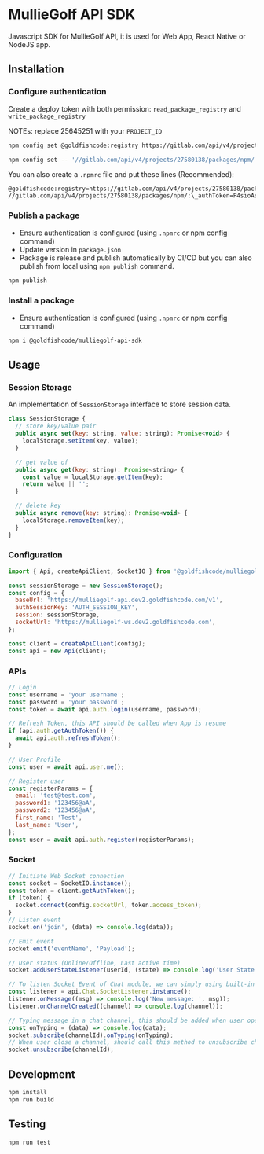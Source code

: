 # MullieGolf API SDK

Javascript SDK for MullieGolf API, it is used for Web App, React Native or NodeJS app.

## Installation

### Configure authentication

Create a deploy token with both permission: `read_package_registry` and `write_package_registry`

NOTEs: replace 25645251 with your `PROJECT_ID`

```bash
npm config set @goldfishcode:registry https://gitlab.com/api/v4/projects/27580138/packages/npm/

npm config set -- '//gitlab.com/api/v4/projects/27580138/packages/npm/:_authToken' "P4sioAskRjD3BYnJSRnB"

```

You can also create a `.npmrc` file and put these lines (Recommended):

```text
@goldfishcode:registry=https://gitlab.com/api/v4/projects/27580138/packages/npm/
//gitlab.com/api/v4/projects/27580138/packages/npm/:\_authToken=P4sioAskRjD3BYnJSRnB
```

### Publish a package

- Ensure authentication is configured (using `.npmrc` or npm config command)
- Update version in `package.json`
- Package is release and publish automatically by CI/CD but you can also publish from local using `npm publish` command.

```bash
npm publish
```

### Install a package

- Ensure authentication is configured (using `.npmrc` or npm config command)

```bash
npm i @goldfishcode/mulliegolf-api-sdk
```

## Usage

### Session Storage

An implementation of `SessionStorage` interface to store session data.

```javascript
class SessionStorage {
  // store key/value pair
  public async set(key: string, value: string): Promise<void> {
    localStorage.setItem(key, value);
  }

  // get value of
  public async get(key: string): Promise<string> {
    const value = localStorage.getItem(key);
    return value || '';
  }

  // delete key
  public async remove(key: string): Promise<void> {
    localStorage.removeItem(key);
  }
}
```

### Configuration

```javascript
import { Api, createApiClient, SocketIO } from '@goldfishcode/mulliegolf-api-sdk';

const sessionStorage = new SessionStorage();
const config = {
  baseUrl: 'https://mulliegolf-api.dev2.goldfishcode.com/v1',
  authSessionKey: 'AUTH_SESSION_KEY',
  session: sessionStorage,
  socketUrl: 'https://mulliegolf-ws.dev2.goldfishcode.com',
};

const client = createApiClient(config);
const api = new Api(client);
```

### APIs

```javascript
// Login
const username = 'your username';
const password = 'your password';
const token = await api.auth.login(username, password);

// Refresh Token, this API should be called when App is resume
if (api.auth.getAuthToken()) {
  await api.auth.refreshToken();
}

// User Profile
const user = await api.user.me();

// Register user
const registerParams = {
  email: 'test@test.com',
  password1: '123456@aA',
  password2: '123456@aA',
  first_name: 'Test',
  last_name: 'User',
};
const user = await api.auth.register(registerParams);
```

### Socket

```javascript
// Initiate Web Socket connection
const socket = SocketIO.instance();
const token = client.getAuthToken();
if (token) {
  socket.connect(config.socketUrl, token.access_token);
}
// Listen event
socket.on('join', (data) => console.log(data));

// Emit event
socket.emit('eventName', 'Payload');

// User status (Online/Offline, Last active time)
socket.addUserStateListener(userId, (state) => console.log('User State: ', state));

// To listen Socket Event of Chat module, we can simply using built-in listener like this:
const listener = api.Chat.SocketListener.instance();
listener.onMessage((msg) => console.log('New message: ', msg));
listener.onChannelCreated((channel) => console.log(channel));

// Typing message in a chat channel, this should be added when user open a chat channel
const onTyping = (data) => console.log(data);
socket.subscribe(channelId).onTyping(onTyping);
// When user close a channel, should call this method to unsubscribe channel
socket.unsubscribe(channelId);
```

## Development

```bash
npm install
npm run build
```

## Testing

```bash
npm run test
```
